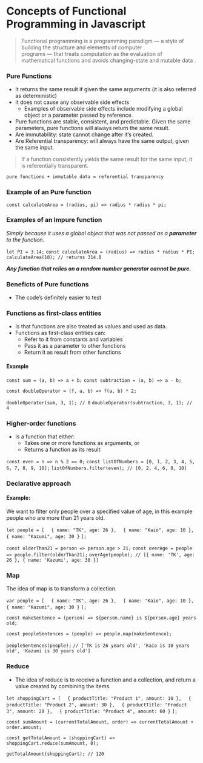 # Concepts of Functional Programming in Javascript


> Functional programming is a programming paradigm — a style of building the structure and elements of computer  
> programs — that treats computation as the evaluation of mathematical functions and avoids changing-state and 
> mutable data .

### Pure Functions
* It returns the same result if given the same arguments (it is also referred as deterministic)
* It does not cause any observable side effects
  - Examples of observable side effects include modifying a global object or a parameter passed by reference.
* Pure functions are stable, consistent, and predictable. Given the same parameters, pure functions will always return the same result. 
* Are immutability: state cannot change after it’s created.
* Are Referential transparency: will always have the same output, given the same input.

> If a function consistently yields the same result for the same input, it is referentially transparent.

`pure functions + immutable data = referential transparency`

### Example of an Pure function
`const calculateArea = (radius, pi) => radius * radius * pi;`

### Examples of an Impure function
_Simply because it uses a global object that was not passed as a **parameter** to the function._

`let PI = 3.14;`
`const calculateArea = (radius) => radius * radius * PI;`
`calculateArea(10); // returns 314.0`


**_Any function that relies on a random number generator cannot be pure._**

### Beneficts of Pure functions
* The code’s definitely easier to test

### Functions as first-class entities
* Is that functions are also treated as values and used as data.
* Functions as first-class entities can:
  - Refer to it from constants and variables
  - Pass it as a parameter to other functions
  - Return it as result from other functions

#### Example

`const sum = (a, b) => a + b;`
`const subtraction = (a, b) => a - b;`

`const doubleOperator = (f, a, b) => f(a, b) * 2;`

`doubleOperator(sum, 3, 1); // 8`
`doubleOperator(subtraction, 3, 1); // 4`

### Higher-order functions
* Is a function that either:
  - Takes one or more functions as arguments, or
  - Returns a function as its result

`const even = n => n % 2 == 0;`
`const listOfNumbers = [0, 1, 2, 3, 4, 5, 6, 7, 8, 9, 10];`
`listOfNumbers.filter(even); // [0, 2, 4, 6, 8, 10]`

### Declarative approach
#### Example:

We want to filter only people over a specified value of age, in this example people who are more than 21 years old.

`let people = [`
`  { name: "TK", age: 26 },`
`  { name: "Kaio", age: 10 },`
`  { name: "Kazumi", age: 30 }`
`];`

`const olderThan21 = person => person.age > 21;`
`const overAge = people => people.filter(olderThan21);`
`overAge(people); // [{ name: 'TK', age: 26 }, { name: 'Kazumi', age: 30 }]`

### Map
The idea of map is to transform a collection.

`var people = [`
`  { name: "TK", age: 26 },`
`  { name: "Kaio", age: 10 },`
`  { name: "Kazumi", age: 30 }`
`];`


`const makeSentence = (person) => ${person.name} is ${person.age} years old;`

`const peopleSentences = (people) => people.map(makeSentence);`
  
`peopleSentences(people);`
`// ['TK is 26 years old', 'Kaio is 10 years old', 'Kazumi is 30 years old']`

### Reduce
* The idea of reduce is to receive a function and a collection, and return a value created by combining the items.

`let shoppingCart = [`
`  { productTitle: "Product 1", amount: 10 },`
`  { productTitle: "Product 2", amount: 30 },`
`  { productTitle: "Product 3", amount: 20 },`
`  { productTitle: "Product 4", amount: 60 }`
`];`

`const sumAmount = (currentTotalAmount, order) => currentTotalAmount + order.amount;`

`const getTotalAmount = (shoppingCart) => shoppingCart.reduce(sumAmount, 0);`

`getTotalAmount(shoppingCart); // 120`